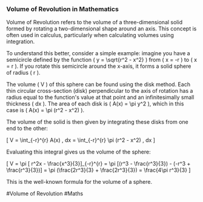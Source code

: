 ### Volume of Revolution in Mathematics

Volume of Revolution refers to the volume of a three-dimensional solid formed by rotating a two-dimensional shape around an axis. This concept is often used in calculus, particularly when calculating volumes using integration.

To understand this better, consider a simple example: imagine you have a semicircle defined by the function \( y = \sqrt{r^2 - x^2} \) from \( x = -r \) to \( x = r \). If you rotate this semicircle around the x-axis, it forms a solid sphere of radius \( r \).

The volume \( V \) of this sphere can be found using the disk method. Each thin circular cross-section (disk) perpendicular to the axis of rotation has a radius equal to the function's value at that point and an infinitesimally small thickness \( dx \). The area of each disk is \( A(x) = \pi y^2 \), which in this case is \( A(x) = \pi (r^2 - x^2) \).

The volume of the solid is then given by integrating these disks from one end to the other:

\[ V = \int_{-r}^{r} A(x) \, dx = \int_{-r}^{r} \pi (r^2 - x^2) \, dx \]

Evaluating this integral gives us the volume of the sphere:

\[ V = \pi [ r^2x - \frac{x^3}{3}]_{-r}^{r} = \pi [(r^3 - \frac{r^3}{3}) - (-r^3 + \frac{r^3}{3})] = \pi (\frac{2r^3}{3} + \frac{2r^3}{3}) = \frac{4\pi r^3}{3} \]

This is the well-known formula for the volume of a sphere.

#Volume of Revolution #Maths